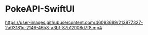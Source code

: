 # PokeAPI-SwiftUI





https://user-images.githubusercontent.com/46093689/213877327-2a03181d-2146-46b8-a3bf-87b12008d7f8.mp4

